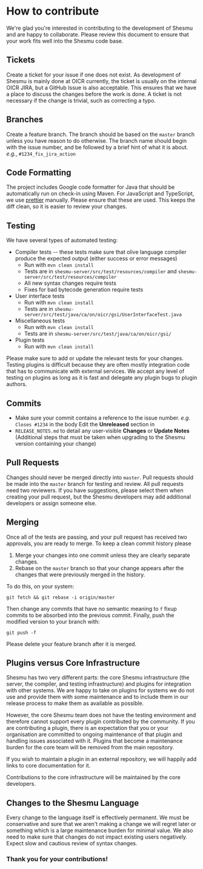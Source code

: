 # How to contribute

We're glad you're interested in contributing to the development of Shesmu and
are happy to collaborate.  Please review this document to ensure that your work
fits well into the Shesmu code base.

## Tickets

Create a ticket for your issue if one does not exist. As development of Shesmu
is mainly done at OICR currently, the ticket is usually on the internal OICR
JIRA, but a GitHub Issue is also acceptable.  This ensures that we have a place
to discuss the changes before the work is done. A ticket is not necessary if
the change is trivial, such as correcting a typo.

## Branches

Create a feature branch. The branch should be based on the `master` branch
unless you have reason to do otherwise. The branch name should begin with the
issue number, and be followed by a brief hint of what it is about. _e.g._,
`#1234_fix_jira_action`

## Code Formatting

The project includes Google code formatter for Java that should be
automatically run on check-in using Maven. For JavaScript and TypeScript, we
use [prettier](https://prettier.io/) manually. Please ensure that these are
used. This keeps the diff clean, so it is easier to review your changes.

## Testing

We have several types of automated testing:

* Compiler tests -- these tests make sure that olive language compiler produce the expected output (either success or error messages)
  * Run with `mvn clean install`
  * Tests are in `shesmu-server/src/test/resources/compiler` and `shesmu-server/src/test/resources/compiler`
  * All new syntax changes require tests
  * Fixes for bad bytecode generation require tests
* User interface tests
  * Run with `mvn clean install`
  * Tests are in `shesmu-server/src/test/java/ca/on/oicr/gsi/UserInterfaceTest.java`
* Miscellaneous tests
  * Run with `mvn clean install`
  * Tests are in `shesmu-server/src/test/java/ca/on/oicr/gsi/`
* Plugin tests
  * Run with `mvn clean install`

Please make sure to add or update the relevant tests for your changes. Testing
plugins is difficult because they are often mostly integration code that has to
communicate with external services. We accept any level of testing on plugins
as long as it is fast and delegate any plugin bugs to plugin authors.

## Commits

* Make sure your commit contains a reference to the issue number. _e.g._
  `Closes #1234` in the body Edit the **Unreleased** section in
* `RELEASE_NOTES.md` to detail any user-visible **Changes** or
	**Update Notes** (Additional steps that must be taken when upgrading to the
  Shesmu version containing your change)

## Pull Requests

Changes should never be merged directly into `master`. Pull requests should be
made into the `master` branch for testing and review. All pull requests need
two reviewers. If you have suggestions, please select them when creating your
pull request, but the Shesmu developers may add additional developers or assign
someone else.

## Merging

Once all of the tests are passing, and your pull request has received two
approvals, you are ready to merge. To keep a clean commit history please

1. Merge your changes into one commit unless they are clearly separate changes.
2. Rebase on the `master` branch so that your change appears after the changes
   that were previously merged in the history.

To do this, on your system:

    git fetch && git rebase -i origin/master

Then change any commits that have no semantic meaning to `f` fixup commits to
be absorbed into the previous commit. Finally, push the modified version to
your branch with:

    git push -f

Please delete your feature branch after it is merged.

## Plugins versus Core Infrastructure
Shesmu has two very different parts: the core Shesmu infrastructure (the server,
the compiler, and testing infrastructure) and plugins for integration with
other systems. We are happy to take on plugins for systems we do not use and
provide them with some maintenance and to include them in our release process
to make them as available as possible.

However, the core Shesmu team does not have the testing environment and
therefore cannot support every plugin contributed by the community. If you are
contributing a plugin, there is an expectation that you or your organisation
are committed to ongoing maintenance of that plugin and handling issues
associated with it. Plugins that become a maintenance burden for the core team
will be removed from the main repository.

If you wish to maintain a plugin in an external repository, we will happily add
links to core documentation for it.

Contributions to the core infrastructure will be maintained by the core
developers.

## Changes to the Shesmu Language
Every change to the language itself is effectively permanent. We must be
conservative and sure that we aren't making a change we will regret later or
something which is a large maintenance burden for minimal value. We also need
to make sure that changes do not impact existing users negatively. Expect slow
and cautious review of syntax changes.

### Thank you for your contributions!
